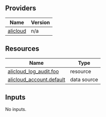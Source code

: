 <!-- BEGIN_TF_DOCS -->
## Providers

| Name | Version |
|------|---------|
| <a name="provider_alicloud"></a> [alicloud](#provider\_alicloud) | n/a |

## Resources

| Name | Type |
|------|------|
| [alicloud_log_audit.foo](https://registry.terraform.io/providers/hashicorp/alicloud/latest/docs/resources/log_audit) | resource |
| [alicloud_account.default](https://registry.terraform.io/providers/hashicorp/alicloud/latest/docs/data-sources/account) | data source |

## Inputs

No inputs.
<!-- END_TF_DOCS -->    